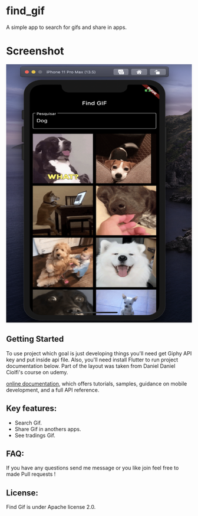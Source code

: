 # find_gif

A simple app to search for gifs and share in apps.

# Screenshot

<img src="/screenshot/main.png" width = "800" height="700px"/>

## Getting Started

To use project which goal is just developing things you'll need get Giphy API key and put inside api file.
Also, you'll need install Flutter to run project documentation below. Part of the layout was taken from Daniel Daniel Ciolfi's course on udemy.

[online documentation](https://flutter.dev/docs), which offers tutorials,
samples, guidance on mobile development, and a full API reference.

## Key features:

- Search Gif.
- Share Gif in anothers apps.
- See tradings Gif.

## FAQ:

If you have any questions send me message or you like join feel free to made Pull requests !

## License:

Find Gif is under Apache license 2.0.
